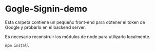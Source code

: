 # Gogle-Signin-demo

Esta carpeta contiene un pequeño front-end para obtener
el token de Google y probarlo en el backend server.

Es necesario reconstruir los módulos de node para
utilizarlo localmente.

```
npm install
```
